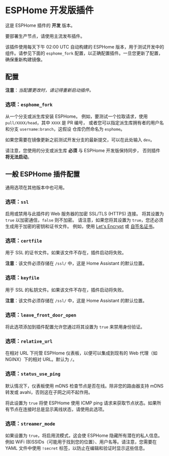 # ESPHome 开发版插件

这是 ESPHome 插件的 **开发** 版本。

要部署生产节点，请使用主流发布插件。

该插件使用每天下午 02:00 UTC 自动构建的 ESPHome 版本，用于测试开发中的组件。请参见下面的 `esphome_fork` 配置，以正确配置插件。一旦您更新了配置，确保重新构建镜像。

## 配置

**注意**：_当配置更改时，请记得重新启动插件。_

### 选项：`esphome_fork`

从一个分支或派生库安装 ESPHome。
例如，要测试一个拉取请求，使用 `pull/XXXX/head`，其中 `XXXX` 是 PR 编号，
或者您可以指定派生库拥有者的用户名和分支 `username:branch`，这假设
仓库仍然命名为 `esphome`。

如果您需要在镜像更新之前测试开发分支的最新提交，可以在此处输入 `dev`。

请注意，您使用的分支或派生库 **必须** 与 ESPHome 开发版保持同步，
否则插件 **将无法启动**。

## 一般 ESPHome 插件配置

通用选项在其他版本中也可用。

### 选项：`ssl`

启用或禁用与此插件的 Web 服务器的加密 SSL/TLS (HTTPS) 连接。
将其设置为 `true` 以加密通信，`false` 则不加密。
请注意，如果您将其设置为 `true`，您还必须生成用于加密的密钥和证书文件。
例如，使用 [Let's Encrypt](https://www.home-assistant.io/addons/lets_encrypt/) 或 [自签名证书](https://www.home-assistant.io/docs/ecosystem/certificates/tls_self_signed_certificate/)。

### 选项：`certfile`

用于 SSL 的证书文件。如果该文件不存在，插件启动将失败。

**注意**：该文件必须存储在 `/ssl/` 中，这是 Home Assistant 的默认位置。

### 选项：`keyfile`

用于 SSL 的私钥文件。如果该文件不存在，插件启动将失败。

**注意**：该文件必须存储在 `/ssl/` 中，这是 Home Assistant 的默认位置。

### 选项：`leave_front_door_open`

将此选项添加到插件配置允许您通过将其设置为 `true` 来禁用身份验证。

### 选项：`relative_url`

在相对 URL 下托管 ESPHome 仪表板，以便可以集成到现有的 Web 代理（如 NGINX）下的相对 URL。默认为 `/`。

### 选项：`status_use_ping`

默认情况下，仪表板使用 mDNS 检查节点是否在线。除非您的路由器支持 mDNS 转发或 avahi，否则这在子网之间不起作用。

将此设置为 `true` 将使 ESPHome 使用 ICMP ping 请求来获取节点状态。如果所有节点在连接时总是显示离线状态，请使用此选项。

### 选项：`streamer_mode`

如果设置为 `true`，将启用流模式，这会使 ESPHome 隐藏所有潜在的私人信息。例如 WiFi (B)SSIDs（可能用于找到您的位置）、用户名等。请注意，您需要在 YAML 文件中使用 `!secret` 标签，以防止在编辑和验证时显示这些信息。